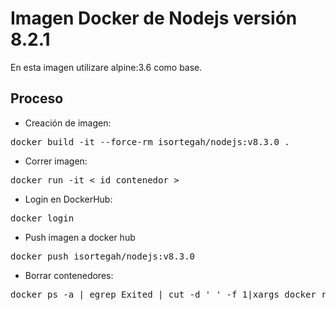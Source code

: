 Imagen Docker de Nodejs versión 8.2.1
===

En esta imagen utilizare alpine:3.6 como base.

## Proceso

* Creación de imagen:
<pre>
docker build -it --force-rm isortegah/nodejs:v8.3.0 .
</pre>

* Correr imagen:
<pre>
docker run -it < id contenedor >
</pre>

* Login en DockerHub:
<pre>
docker login
</pre>
* Push imagen a docker hub
<pre>
docker push isortegah/nodejs:v8.3.0
</pre>
* Borrar contenedores:
<pre>
docker ps -a | egrep Exited | cut -d ' ' -f 1|xargs docker rm
</pre>